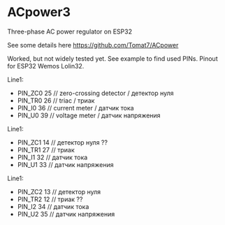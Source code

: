 # ACpower3
 Three-phase AC power regulator on ESP32

See some details here https://github.com/Tomat7/ACpower

Worked, but not widely tested yet.
See example to find used PINs.
Pinout for ESP32 Wemos Lolin32.
  
Line1:
* PIN_ZC0 25 // zero-crossing detector / детектор нуля
* PIN_TR0 26 // triac / триак
* PIN_I0 36  // current meter / датчик тока
* PIN_U0 39  // voltage meter / датчик напряжения

Line1:
* PIN_ZC1 14  // детектор нуля ??
* PIN_TR1 27  // триак 
* PIN_I1 32  // датчик тока
* PIN_U1 33  // датчик напряжения

Line1:
* PIN_ZC2 13  // детектор нуля
* PIN_TR2 12  // триак ??
* PIN_I2 34  // датчик тока
* PIN_U2 35  // датчик напряжения
